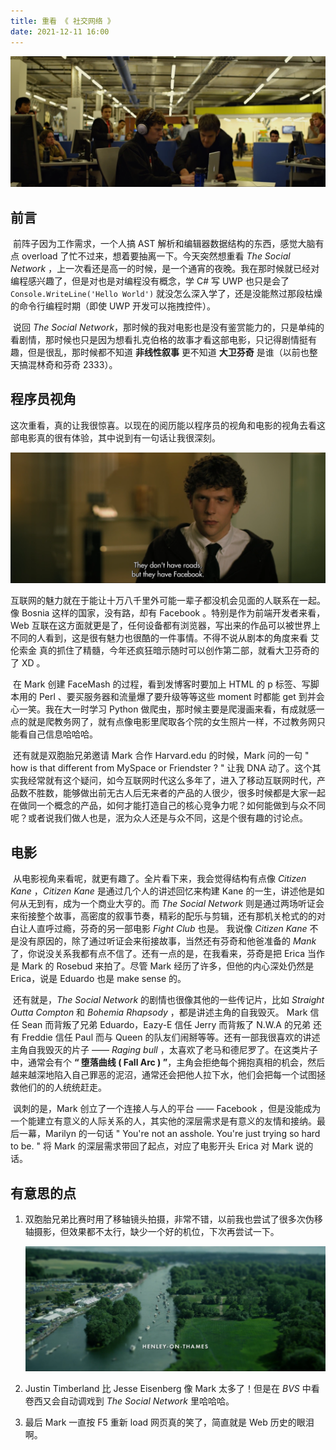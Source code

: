 ```yaml
---
title: 重看 《 社交网络 》
date: 2021-12-11 16:00
---
```


![image-20211211224644772](https://raw.githubusercontent.com/donaldxdonald/DonaldxBlog/master/docs/articles/Film/TheSocialNetwork.assets/image-20211211224644772.png)

## 前言

​	前阵子因为工作需求，一个人搞 AST 解析和编辑器数据结构的东西，感觉大脑有点 overload 了忙不过来，想着要抽离一下。今天突然想重看 *The Social Network* ，上一次看还是高一的时候，是一个通宵的夜晚。我在那时候就已经对编程感兴趣了，但是对也是对编程没有概念，学 C# 写 UWP 也只是会了 `Console.WriteLine('Hello World')` 就没怎么深入学了，还是没能熬过那段枯燥的命令行编程时期（即使 UWP 开发可以拖拽控件）。

​	说回 *The Social Network*，那时候的我对电影也是没有鉴赏能力的，只是单纯的看剧情，那时候也只是因为想看扎克伯格的故事才看这部电影，只记得剧情挺有趣，但是很乱，那时候都不知道 **非线性叙事** 更不知道 **大卫芬奇** 是谁（以前也整天搞混林奇和芬奇 2333）。

## 程序员视角	

这次重看，真的让我很惊喜。以现在的阅历能以程序员的视角和电影的视角去看这部电影真的很有体验，其中说到有一句话让我很深刻。

![image-20211211163641107](https://raw.githubusercontent.com/donaldxdonald/DonaldxBlog/master/docs/articles/Film/TheSocialNetwork.assets/image-20211211163641107.png)

​	互联网的魅力就在于能让十万八千里外可能一辈子都没机会见面的人联系在一起。像 Bosnia 这样的国家，没有路，却有 Facebook 。特别是作为前端开发者来看，Web 互联在这方面就更是了，任何设备都有浏览器，写出来的作品可以被世界上不同的人看到，这是很有魅力也很酷的一件事情。不得不说从剧本的角度来看 艾伦索金 真的抓住了精髓，今年还疯狂暗示随时可以创作第二部，就看大卫芬奇的了 XD 。

​	在 Mark 创建 FaceMash 的过程，看到发博客时要加上 HTML 的 p 标签、写脚本用的 Perl 、要买服务器和流量爆了要升级等等这些 moment 时都能 get 到并会心一笑。我在大一时学习 Python 做爬虫，那时候主要是爬漫画来看，有成就感一点的就是爬教务网了，就有点像电影里爬取各个院的女生照片一样，不过教务网只能看自己信息哈哈哈。

​	还有就是双胞胎兄弟邀请 Mark 合作 Harvard.edu 的时候，Mark 问的一句 " how is that different from MySpace or Friendster ? " 让我 DNA 动了。这个其实我经常就有这个疑问，如今互联网时代这么多年了，进入了移动互联网时代，产品数不胜数，能够做出前无古人后无来者的产品的人很少，很多时候都是大家一起在做同一个概念的产品，如何才能打造自己的核心竞争力呢？如何能做到与众不同呢？或者说我们做人也是，泯为众人还是与众不同，这是个很有趣的讨论点。

## 电影

​	从电影视角来看呢，就更有趣了。全片看下来，我会觉得结构有点像 *Citizen Kane* ，*Citizen Kane* 是通过几个人的讲述回忆来构建 Kane 的一生，讲述他是如何从无到有，成为一个商业大亨的。而 *The Social Network* 则是通过两场听证会来衔接整个故事，高密度的叙事节奏，精彩的配乐与剪辑，还有那机关枪式的的对白让人直呼过瘾，芬奇的另一部电影 *Fight Club* 也是。 我说像 *Citizen Kane* 不是没有原因的，除了通过听证会来衔接故事，当然还有芬奇和他爸准备的 *Mank* 了，你说没关系我都有点不信了。还有一点的是，在我看来，芬奇是把 Erica 当作是 Mark 的 Rosebud 来拍了。尽管 Mark 经历了许多，但他的内心深处仍然是 Erica，说是 Eduardo 也是 make sense 的。

​	还有就是，*The Social Network* 的剧情也很像其他的一些传记片，比如 *Straight Outta Compton* 和 *Bohemia Rhapsody* ，都是讲述主角的自我毁灭。 Mark 信任 Sean 而背叛了兄弟 Eduardo，Eazy-E 信任 Jerry 而背叛了 N.W.A 的兄弟 还有 Freddie 信任 Paul 而与 Queen 的队友们闹掰等等。还有一部我很喜欢的讲述主角自我毁灭的片子 —— *Raging bull* ，太喜欢了老马和德尼罗了。在这类片子中，通常会有个 **“ 堕落曲线 ( Fall Arc ) ”**，主角会拒绝每个拥抱真相的机会，然后越来越深地陷入自己罪恶的泥沼，通常还会把他人拉下水，他们会把每一个试图拯救他们的的人统统赶走。 

​	讽刺的是，Mark 创立了一个连接人与人的平台 —— Facebook ，但是没能成为一个能建立有意义的人际关系的人，其实他的深层需求是有意义的友情和接纳。最后一幕，Marilyn 的一句话 " You're not an asshole. You're just trying so hard to be. " 将 Mark 的深层需求带回了起点，对应了电影开头 Erica 对 Mark 说的话。

## 有意思的点

1. 双胞胎兄弟比赛时用了移轴镜头拍摄，非常不错，以前我也尝试了很多次伪移轴摄影，但效果都不太行，缺少一个好的机位，下次再尝试一下。

   ![image-20211211221918863](https://raw.githubusercontent.com/donaldxdonald/DonaldxBlog/master/docs/articles/Film/TheSocialNetwork.assets/image-20211211221918863.png)

2. Justin Timberland 比 Jesse Eisenberg 像 Mark 太多了！但是在 *BVS* 中看卷西又会自动调戏到 *The Social Network* 里哈哈哈。

3. 最后 Mark 一直按 F5 重新 load 网页真的笑了，简直就是 Web 历史的眼泪啊。